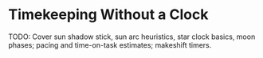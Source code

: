 # Timekeeping Without a Clock

TODO: Cover sun shadow stick, sun arc heuristics, star clock basics, moon phases; pacing and time-on-task estimates; makeshift timers.

